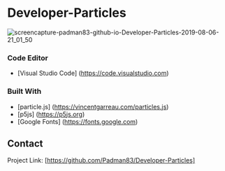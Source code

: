 # Developer-Particles

![screencapture-padman83-github-io-Developer-Particles-2019-08-06-21_01_50](https://user-images.githubusercontent.com/45048950/63103893-8a7b5a80-bfb0-11e9-9724-35bb750cb44e.png)

### Code Editor

* [Visual Studio Code] (https://code.visualstudio.com)

### Built With

* [particle.js] (https://vincentgarreau.com/particles.js)
* [p5js] (https://p5js.org)
* [Google Fonts] (https://fonts.google.com)

## Contact 

Project Link: [https://github.com/Padman83/Developer-Particles]
